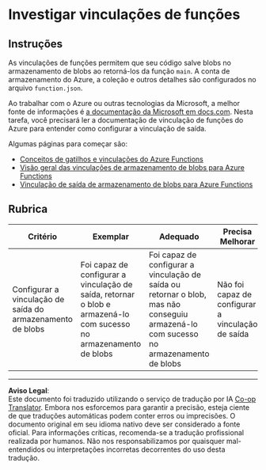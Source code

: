 <!--
CO_OP_TRANSLATOR_METADATA:
{
  "original_hash": "b2e0a965723082b068f735aec0faf3f6",
  "translation_date": "2025-08-28T03:24:05+00:00",
  "source_file": "3-transport/lessons/2-store-location-data/assignment.md",
  "language_code": "br"
}
-->
# Investigar vinculações de funções

## Instruções

As vinculações de funções permitem que seu código salve blobs no armazenamento de blobs ao retorná-los da função `main`. A conta de armazenamento do Azure, a coleção e outros detalhes são configurados no arquivo `function.json`.

Ao trabalhar com o Azure ou outras tecnologias da Microsoft, a melhor fonte de informações é [a documentação da Microsoft em docs.com](https://docs.microsoft.com/?WT.mc_id=academic-17441-jabenn). Nesta tarefa, você precisará ler a documentação de vinculação de funções do Azure para entender como configurar a vinculação de saída.

Algumas páginas para começar são:

* [Conceitos de gatilhos e vinculações do Azure Functions](https://docs.microsoft.com/azure/azure-functions/functions-triggers-bindings?WT.mc_id=academic-17441-jabenn&tabs=python)
* [Visão geral das vinculações de armazenamento de blobs para Azure Functions](https://docs.microsoft.com/azure/azure-functions/functions-bindings-storage-blob?WT.mc_id=academic-17441-jabenn)
* [Vinculação de saída de armazenamento de blobs para Azure Functions](https://docs.microsoft.com/azure/azure-functions/functions-bindings-storage-blob-output?WT.mc_id=academic-17441-jabenn&tabs=python)

## Rubrica

| Critério | Exemplar | Adequado | Precisa Melhorar |
| -------- | --------- | -------- | ---------------- |
| Configurar a vinculação de saída do armazenamento de blobs | Foi capaz de configurar a vinculação de saída, retornar o blob e armazená-lo com sucesso no armazenamento de blobs | Foi capaz de configurar a vinculação de saída ou retornar o blob, mas não conseguiu armazená-lo com sucesso no armazenamento de blobs | Não foi capaz de configurar a vinculação de saída |

---

**Aviso Legal**:  
Este documento foi traduzido utilizando o serviço de tradução por IA [Co-op Translator](https://github.com/Azure/co-op-translator). Embora nos esforcemos para garantir a precisão, esteja ciente de que traduções automáticas podem conter erros ou imprecisões. O documento original em seu idioma nativo deve ser considerado a fonte oficial. Para informações críticas, recomenda-se a tradução profissional realizada por humanos. Não nos responsabilizamos por quaisquer mal-entendidos ou interpretações incorretas decorrentes do uso desta tradução.